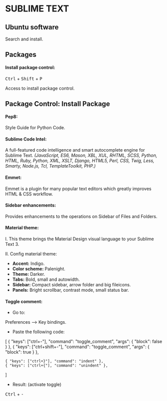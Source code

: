 # SUBLIME TEXT
## Ubuntu software

Search and install.

## Packages
#### Install package control:

<kbd>Ctrl</kbd> + <kbd>Shift</kbd> + <kbd>P</kbd><br>

Access to install package control.

## Package Control: Install Package
#### Pep8:

Style Guide for Python Code.

#### Sublime Code Intel:


A full-featured code intelligence and smart autocomplete engine for Sublime Text.
*(JavaScript, ES6, Mason, XBL, XUL, RHTML, SCSS, Python, HTML, Ruby, Python, XML, XSLT, Django, HTML5, Perl, CSS, Twig, Less, Smarty, Node.js, Tcl, TemplateToolkit, PHP.)*

#### Emmet:

Emmet is a plugin for many popular text editors which greatly improves HTML & CSS workflow.

#### Sidebar enhancements:

Provides enhancements to the operations on Sidebar of Files and Folders.

#### Material theme:

I. This theme brings the Material Design visual language to your Sublime Text 3.

II. Config material theme:

- **Accent:** Indigo.
- **Color scheme:** Palenight.
- **Theme:** Darker.
- **Tabs:** Bold, small and autowidth.
- **Sidebar:** Compact sidebar, arrow folder and big fileicons.
- **Panels:** Bright scrollbar, contrast mode, small status bar.

#### Toggle comment:

- Go to:

Preferences --> Key bindings.

- Paste the following code:

[
	{ "keys": ["ctrl+-"], "command": "toggle_comment", "args": { "block": false } },
	{ "keys": ["ctrl+shift+-"], "command": "toggle_comment", "args": { "block": true } },

	{ "keys": ["ctrl+}"], "command": "indent" },
	{ "keys": ["ctrl+{"], "command": "unindent" },
]


- Result: (activate toggle)

<kbd>Ctrl</kbd> + <kbd>-</kbd>